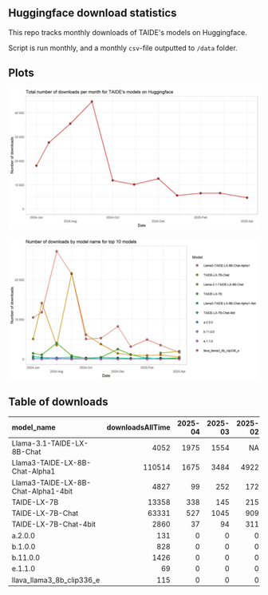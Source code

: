 ## Huggingface download statistics

This repo tracks monthly downloads of TAIDE's models on Huggingface.

Script is run monthly, and a monthly `csv`-file outputted to `/data` folder.

## Plots

!["Total downloads of TAIDE:s models on Huggingface."](https://github.com/nctu6/huggingface_stats/blob/main/plots/downloads_total.jpg)

!["Huggingface downloads by model plot."](https://github.com/nctu6/huggingface_stats/blob/main/plots/downloads_by_model.jpg)

## Table of downloads

|model_name                          | downloadsAllTime| 2025-04| 2025-03| 2025-02| 2025-01| 2024-12| 2024-11| 2024-10| 2024-09| 2024-08| 2024-07| 2024-06|
|:-----------------------------------|----------------:|-------:|-------:|-------:|-------:|-------:|-------:|-------:|-------:|-------:|-------:|-------:|
|Llama-3.1-TAIDE-LX-8B-Chat          |             4052|    1975|    1554|      NA|      NA|      NA|      NA|      NA|      NA|      NA|      NA|      NA|
|Llama3-TAIDE-LX-8B-Chat-Alpha1      |           110514|    1675|    3484|    4922|    3122|    8215|    5272|    5042|   21499|   27164|   11808|   10491|
|Llama3-TAIDE-LX-8B-Chat-Alpha1-4bit |             4827|      99|     252|     172|     185|     312|     444|     301|     527|     324|     412|     671|
|TAIDE-LX-7B                         |            13358|     338|     145|     215|    1150|    2491|     463|     215|     860|    4063|    1098|    1454|
|TAIDE-LX-7B-Chat                    |            63331|     527|    1045|     909|    1036|    1455|    3774|    6130|   21600|    3495|   14122|    5059|
|TAIDE-LX-7B-Chat-4bit               |             2860|      37|      94|     311|     104|     135|     217|     107|     194|     148|     208|     259|
|a.2.0.0                             |              131|       0|       0|       0|       0|       0|       0|       0|       0|       0|       0|      24|
|b.1.0.0                             |              828|       0|       0|       0|       0|       0|       0|       0|       0|       0|      15|       0|
|b.11.0.0                            |             1426|       0|       0|       0|       0|       0|       5|       0|       7|     302|       5|      36|
|e.1.1.0                             |               69|       0|       0|       0|       0|       0|       0|       0|       0|       5|       0|      14|
|llava_llama3_8b_clip336_e           |              115|       0|       0|       0|      NA|       0|       0|      81|      34|      NA|      NA|      NA|
